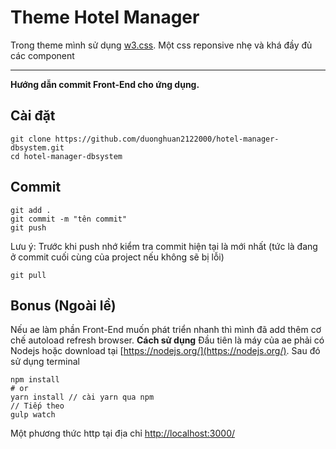 # Theme Hotel Manager

Trong theme mình sử dụng [w3.css](https://www.w3schools.com/w3css/default.asp). Một css reponsive nhẹ và khá đầy đủ các component

---

**Hướng dẫn commit Front-End cho ứng dụng.**

## Cài đặt

    git clone https://github.com/duonghuan2122000/hotel-manager-dbsystem.git
    cd hotel-manager-dbsystem

## Commit 

    git add .
    git commit -m "tên commit"
    git push
   Lưu ý: Trước khi push nhớ kiểm tra commit hiện tại là mới nhất (tức là đang ở commit cuối cùng của project nếu không sẽ bị lỗi)
   

    git pull
## Bonus (Ngoài lề)
Nếu ae làm phần Front-End muốn phát triển nhanh thì mình đã add thêm cơ chế autoload refresh browser.
**Cách sử dụng**
Đầu tiên là máy của ae phải có Nodejs hoặc download tại [https://nodejs.org/](https://nodejs.org/). Sau đó sử dụng terminal

    npm install
    # or
    yarn install // cài yarn qua npm
    // Tiếp theo 
    gulp watch
Một phương thức http tại địa chỉ [http://localhost:3000/](http://localhost:3000/)
